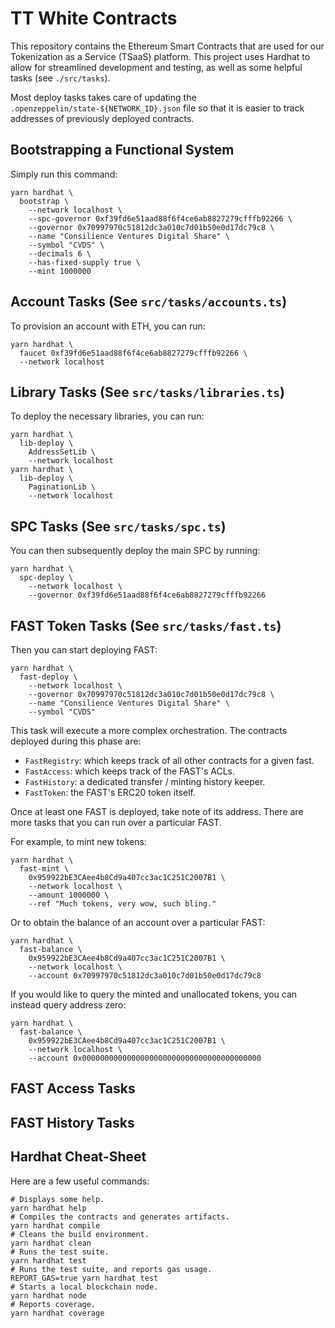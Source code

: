 # TT White Contracts

This repository contains the Ethereum Smart Contracts that are used for our Tokenization as a Service (TSaaS) platform.
This project uses Hardhat to allow for streamlined development and testing, as well as some helpful tasks (see `./src/tasks`).

Most deploy tasks takes care of updating the `.openzeppelin/state-${NETWORK_ID}.json` file so that it is easier to track addresses of previously deployed contracts.

## Bootstrapping a Functional System

Simply run this command:

```shell
yarn hardhat \
  bootstrap \
    --network localhost \
    --spc-governor 0xf39fd6e51aad88f6f4ce6ab8827279cfffb92266 \
    --governor 0x70997970c51812dc3a010c7d01b50e0d17dc79c8 \
    --name "Consilience Ventures Digital Share" \
    --symbol "CVDS" \
    --decimals 6 \
    --has-fixed-supply true \
    --mint 1000000
```

## Account Tasks (See `src/tasks/accounts.ts`)

To provision an account with ETH, you can run:

```shell
yarn hardhat \
  faucet 0xf39fd6e51aad88f6f4ce6ab8827279cfffb92266 \
  --network localhost
```

## Library Tasks (See `src/tasks/libraries.ts`)

To deploy the necessary libraries, you can run:

```shell
yarn hardhat \
  lib-deploy \
    AddressSetLib \
    --network localhost
yarn hardhat \
  lib-deploy \
    PaginationLib \
    --network localhost
```

## SPC Tasks (See `src/tasks/spc.ts`)

You can then subsequently deploy the main SPC by running:

```shell
yarn hardhat \
  spc-deploy \
    --network localhost \
    --governor 0xf39fd6e51aad88f6f4ce6ab8827279cfffb92266
```

## FAST Token Tasks (See `src/tasks/fast.ts`)

Then you can start deploying FAST:

```shell
yarn hardhat \
  fast-deploy \
    --network localhost \
    --governor 0x70997970c51812dc3a010c7d01b50e0d17dc79c8 \
    --name "Consilience Ventures Digital Share" \
    --symbol "CVDS"
```

This task will execute a more complex orchestration. The contracts deployed during this phase are:
- `FastRegistry`: which keeps track of all other contracts for a given fast.
- `FastAccess`: which keeps track of the FAST's ACLs.
- `FastHistory`: a dedicated transfer / minting history keeper.
- `FastToken`: the FAST's ERC20 token itself.

Once at least one FAST is deployed, take note of its address. There are more tasks that you can run
over a particular FAST.

For example, to mint new tokens:

```shell
yarn hardhat \
  fast-mint \
    0x959922bE3CAee4b8Cd9a407cc3ac1C251C2007B1 \
    --network localhost \
    --amount 1000000 \
    --ref "Much tokens, very wow, such bling."
```

Or to obtain the balance of an account over a particular FAST:

```shell
yarn hardhat \
  fast-balance \
    0x959922bE3CAee4b8Cd9a407cc3ac1C251C2007B1 \
    --network localhost \
    --account 0x70997970c51812dc3a010c7d01b50e0d17dc79c8
```

If you would like to query the minted and unallocated tokens, you can instead query address zero:

```shell
yarn hardhat \
  fast-balance \
    0x959922bE3CAee4b8Cd9a407cc3ac1C251C2007B1 \
    --network localhost \
    --account 0x0000000000000000000000000000000000000000
```

## FAST Access Tasks

## FAST History Tasks

## Hardhat Cheat-Sheet

Here are a few useful commands:

```shell
# Displays some help.
yarn hardhat help
# Compiles the contracts and generates artifacts.
yarn hardhat compile
# Cleans the build environment.
yarn hardhat clean
# Runs the test suite.
yarn hardhat test
# Runs the test suite, and reports gas usage.
REPORT_GAS=true yarn hardhat test
# Starts a local blockchain node.
yarn hardhat node
# Reports coverage.
yarn hardhat coverage
```
